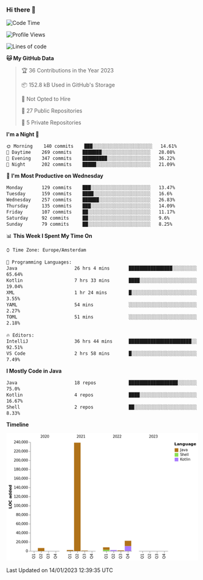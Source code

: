 ### Hi there 👋


<!--START_SECTION:waka-->
![Code Time](http://img.shields.io/badge/Code%20Time-2%2C884%20hrs%2044%20mins-blue)

![Profile Views](http://img.shields.io/badge/Profile%20Views-3-blue)

![Lines of code](https://img.shields.io/badge/From%20Hello%20World%20I%27ve%20Written-283%20Thousand%20lines%20of%20code-blue)

**🐱 My GitHub Data** 

> 🏆 36 Contributions in the Year 2023
 > 
> 📦 152.8 kB Used in GitHub's Storage 
 > 
> 🚫 Not Opted to Hire
 > 
> 📜 27 Public Repositories 
 > 
> 🔑 5 Private Repositories  
 > 
**I'm a Night 🦉** 

```text
🌞 Morning    140 commits    ███░░░░░░░░░░░░░░░░░░░░░░   14.61% 
🌆 Daytime    269 commits    ███████░░░░░░░░░░░░░░░░░░   28.08% 
🌃 Evening    347 commits    █████████░░░░░░░░░░░░░░░░   36.22% 
🌙 Night      202 commits    █████░░░░░░░░░░░░░░░░░░░░   21.09%

```
📅 **I'm Most Productive on Wednesday** 

```text
Monday       129 commits    ███░░░░░░░░░░░░░░░░░░░░░░   13.47% 
Tuesday      159 commits    ████░░░░░░░░░░░░░░░░░░░░░   16.6% 
Wednesday    257 commits    ██████░░░░░░░░░░░░░░░░░░░   26.83% 
Thursday     135 commits    ███░░░░░░░░░░░░░░░░░░░░░░   14.09% 
Friday       107 commits    ██░░░░░░░░░░░░░░░░░░░░░░░   11.17% 
Saturday     92 commits     ██░░░░░░░░░░░░░░░░░░░░░░░   9.6% 
Sunday       79 commits     ██░░░░░░░░░░░░░░░░░░░░░░░   8.25%

```


📊 **This Week I Spent My Time On** 

```text
⌚︎ Time Zone: Europe/Amsterdam

💬 Programming Languages: 
Java                     26 hrs 4 mins       ████████████████░░░░░░░░░   65.64% 
Kotlin                   7 hrs 33 mins       ████░░░░░░░░░░░░░░░░░░░░░   19.04% 
XML                      1 hr 24 mins        █░░░░░░░░░░░░░░░░░░░░░░░░   3.55% 
YAML                     54 mins             ░░░░░░░░░░░░░░░░░░░░░░░░░   2.27% 
TOML                     51 mins             ░░░░░░░░░░░░░░░░░░░░░░░░░   2.18%

🔥 Editors: 
IntelliJ                 36 hrs 44 mins      ███████████████████████░░   92.51% 
VS Code                  2 hrs 58 mins       █░░░░░░░░░░░░░░░░░░░░░░░░   7.49%

```

**I Mostly Code in Java** 

```text
Java                     18 repos            ██████████████████░░░░░░░   75.0% 
Kotlin                   4 repos             ████░░░░░░░░░░░░░░░░░░░░░   16.67% 
Shell                    2 repos             ██░░░░░░░░░░░░░░░░░░░░░░░   8.33%

```


**Timeline**

![Chart not found](https://raw.githubusercontent.com/powercasgamer/powercasgamer/master/charts/bar_graph.png) 


 Last Updated on 14/01/2023 12:39:35 UTC
<!--END_SECTION:waka-->
